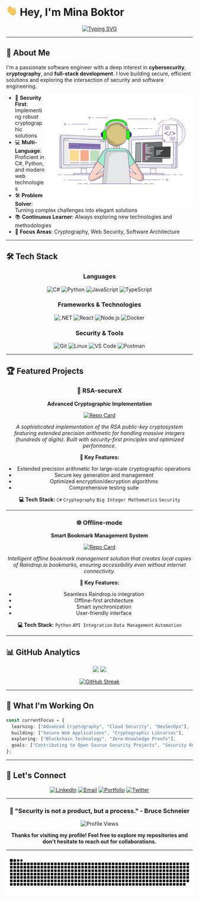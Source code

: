 # <img src="https://raw.githubusercontent.com/ABSphreak/ABSphreak/master/gifs/Hi.gif" width="30"> Hey, I'm Mina Boktor

<div align="center">
  
[![Typing SVG](https://readme-typing-svg.herokuapp.com?font=Fira+Code&size=22&duration=3000&pause=1000&color=00D9FF&center=true&vCenter=true&width=500&lines=Software+Engineer;Problem+Solver;Cybersecurity+Enthusiast;Full-Stack+Developer)](https://git.io/typing-svg)

</div>

---

## 🚀 About Me

I'm a passionate software engineer with a deep interest in **cybersecurity**, **cryptography**, and **full-stack development**. I love building secure, efficient solutions and exploring the intersection of security and software engineering.

<img align="right" alt="Coding" width="400" src="https://raw.githubusercontent.com/devSouvik/devSouvik/master/gif3.gif">

- 🔐 **Security First**: Implementing robust cryptographic solutions
- 💻 **Multi-Language**: Proficient in C#, Python, and modern web technologies  
- 🛠️ **Problem Solver**: Turning complex challenges into elegant solutions
- 📚 **Continuous Learner**: Always exploring new technologies and methodologies
- 🎯 **Focus Areas**: Cryptography, Web Security, Software Architecture

---

## 🛠️ Tech Stack

<div align="center">

### Languages
![C#](https://img.shields.io/badge/C%23-239120?style=for-the-badge&logo=c-sharp&logoColor=white)
![Python](https://img.shields.io/badge/Python-3776AB?style=for-the-badge&logo=python&logoColor=white)
![JavaScript](https://img.shields.io/badge/JavaScript-F7DF1E?style=for-the-badge&logo=javascript&logoColor=black)
![TypeScript](https://img.shields.io/badge/TypeScript-007ACC?style=for-the-badge&logo=typescript&logoColor=white)

### Frameworks & Technologies
![.NET](https://img.shields.io/badge/.NET-5C2D91?style=for-the-badge&logo=.net&logoColor=white)
![React](https://img.shields.io/badge/React-20232A?style=for-the-badge&logo=react&logoColor=61DAFB)
![Node.js](https://img.shields.io/badge/Node.js-43853D?style=for-the-badge&logo=node.js&logoColor=white)
![Docker](https://img.shields.io/badge/Docker-2496ED?style=for-the-badge&logo=docker&logoColor=white)

### Security & Tools
![Git](https://img.shields.io/badge/Git-F05032?style=for-the-badge&logo=git&logoColor=white)
![Linux](https://img.shields.io/badge/Linux-FCC624?style=for-the-badge&logo=linux&logoColor=black)
![VS Code](https://img.shields.io/badge/VS_Code-007ACC?style=for-the-badge&logo=visual-studio-code&logoColor=white)
![Postman](https://img.shields.io/badge/Postman-FF6C37?style=for-the-badge&logo=postman&logoColor=white)

</div>

---

## 🏆 Featured Projects

<div align="center">

### 🔐 RSA-secureX
**Advanced Cryptographic Implementation**

[![Repo Card](https://github-readme-stats.vercel.app/api/pin/?username=MinaBoktor&repo=RSA-secureX&theme=react&bg_color=1F222E&title_color=00D9FF&icon_color=00D9FF&text_color=ffffff&border_color=00D9FF)](https://github.com/MinaBoktor/RSA-secureX)

*A sophisticated implementation of the RSA public-key cryptosystem featuring extended precision arithmetic for handling massive integers (hundreds of digits). Built with security-first principles and optimized performance.*

**🎯 Key Features:**
- Extended precision arithmetic for large-scale cryptographic operations
- Secure key generation and management
- Optimized encryption/decryption algorithms
- Comprehensive testing suite

**💻 Tech Stack:** `C#` `Cryptography` `Big Integer Mathematics` `Security`

---

### 🌐 Offline-mode
**Smart Bookmark Management System**

[![Repo Card](https://github-readme-stats.vercel.app/api/pin/?username=MinaBoktor&repo=Offline-mode&theme=react&bg_color=1F222E&title_color=00D9FF&icon_color=00D9FF&text_color=ffffff&border_color=00D9FF)](https://github.com/MinaBoktor/Offline-mode)

*Intelligent offline bookmark management solution that creates local copies of Raindrop.io bookmarks, ensuring accessibility even without internet connectivity.*

**🎯 Key Features:**
- Seamless Raindrop.io integration
- Offline-first architecture
- Smart synchronization
- User-friendly interface

**💻 Tech Stack:** `Python` `API Integration` `Data Management` `Automation`

</div>

---

## 📊 GitHub Analytics

<div align="center">

<img height="180em" src="https://github-readme-stats.vercel.app/api?username=MinaBoktor&show_icons=true&theme=react&bg_color=1F222E&title_color=00D9FF&icon_color=00D9FF&text_color=ffffff&border_color=00D9FF&hide_border=true"/>

<img height="180em" src="https://github-readme-stats.vercel.app/api/top-langs/?username=MinaBoktor&layout=compact&theme=react&bg_color=1F222E&title_color=00D9FF&icon_color=00D9FF&text_color=ffffff&border_color=00D9FF&hide_border=true"/>

</div>

<div align="center">

[![GitHub Streak](https://github-readme-streak-stats.herokuapp.com?user=MinaBoktor&theme=react&bg_color=1F222E&title_color=00D9FF&icon_color=00D9FF&text_color=ffffff&border_color=00D9FF&hide_border=true)](https://git.io/streak-stats)

</div>

---

## 🎯 What I'm Working On

```typescript
const currentFocus = {
  learning: ["Advanced Cryptography", "Cloud Security", "DevSecOps"],
  building: ["Secure Web Applications", "Cryptographic Libraries"],
  exploring: ["Blockchain Technology", "Zero-Knowledge Proofs"],
  goals: ["Contributing to Open Source Security Projects", "Security Research"]
};
```

---

## 🤝 Let's Connect

<div align="center">

[![LinkedIn](https://img.shields.io/badge/LinkedIn-0077B5?style=for-the-badge&logo=linkedin&logoColor=white)](https://linkedin.com/in/minaboktor)
[![Email](https://img.shields.io/badge/Email-D14836?style=for-the-badge&logo=gmail&logoColor=white)](mailto:mina.boktor@example.com)
[![Portfolio](https://img.shields.io/badge/Portfolio-FF5722?style=for-the-badge&logo=todoist&logoColor=white)](https://minaboktor.dev)
[![Twitter](https://img.shields.io/badge/Twitter-1DA1F2?style=for-the-badge&logo=twitter&logoColor=white)](https://twitter.com/minaboktor)

</div>

---

<div align="center">

### 🌟 "Security is not a product, but a process." - Bruce Schneier

![Profile Views](https://komarev.com/ghpvc/?username=MinaBoktor&style=for-the-badge&color=00D9FF)

**Thanks for visiting my profile! Feel free to explore my repositories and don't hesitate to reach out for collaborations.**

</div>

---

<div align="center">
<img src="https://raw.githubusercontent.com/platane/snk/output/github-contribution-grid-snake-dark.svg" alt="Snake animation" />
</div>

